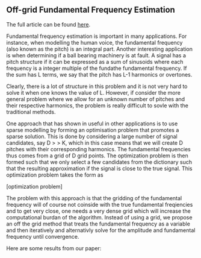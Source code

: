 ## Off-grid Fundamental Frequency Estimation

The full article can be found [here](https://github.com/JohanSward/Portfolio/tree/master/Off_grid/SwardLJ_17.pdf).

Fundamental frequency estimation is important in many applications. For instance, when modelling the human voice, the fundamental frequency (also known as the pitch) is an integral part. Another interesting application is when determining if a ball bearing machinery is at fault. A signal has a pitch structure if it can be expressed as a sum of sinusoids where each frequency is a integer multiple of the fundathe fundamental frequency. If the sum has L terms, we say that the pitch has L-1 harmonics or overtones. 

Clearly, there is a lot of structure in this problem and it is not very hard to solve it when one knows the value of L. However, if consider the more general problem where we allow for an unknown number of pitches and their respective harmonics, the problem is really difficult to sovle with the traditional methods. 

One approach that has shown in useful in other applications is to use sparse modelling by forming an optimisation problem that promotes a sparse solution. This is done by considering a large number of signal candidates, say D > > K, which in this case means that we will create D pitches with their corresponding harmonics. The fundamental frequencies thus comes from a grid of D grid points. The optimization problem is then formed such that we only select a few candidates from the dictionary such that the resulting approximation if the signal is close to the true signal. This optimization problem takes the form as

[optimization problem]


The problem with this approach is that the gridding of the fundamental frequency will of course not coinside with the true fundamental freqiencies and to get very close, one needs a very dense grid which will increase the computational burdan of the algorithm. Instead of using a grid, we propose an off the grid method that treats the fundamental frequency as a variable and then iteratively and alternativly solve for the amplitude and fundamental frequency until convergence.

Here are some results from our paper:
